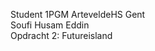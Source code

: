 Student 1PGM ArteveldeHS Gent                               
Soufi Husam Eddin                    
Opdracht 2: Futureisland                   
